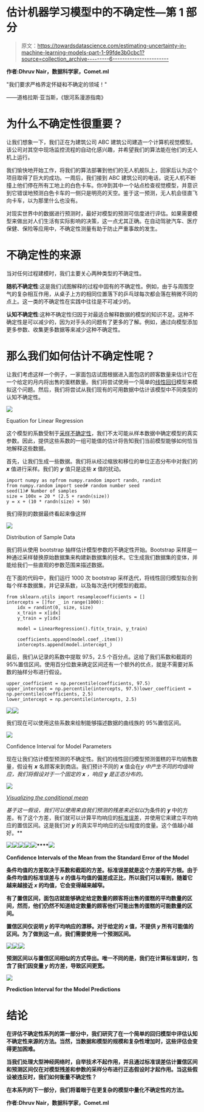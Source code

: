 # 估计机器学习模型中的不确定性—第 1 部分

> 原文：<https://towardsdatascience.com/estimating-uncertainty-in-machine-learning-models-part-1-99fde3b0cbc1?source=collection_archive---------6----------------------->

**作者:Dhruv Nair，数据科学家，Comet.ml**

"我们要求严格界定怀疑和不确定的领域！"

——道格拉斯·亚当斯，《银河系漫游指南》

# 为什么不确定性很重要？

让我们想象一下，我们正在为建筑公司 ABC 建筑公司建造一个计算机视觉模型。该公司对其空中现场监控流程的自动化感兴趣，并希望我们的算法能在他们的无人机上运行。

我们愉快地开始工作，将我们的算法部署到他们的无人机舰队上，回家后认为这个项目取得了巨大的成功。一周后，我们接到 ABC 建筑公司的电话，说无人机不断撞上他们停在所有工地上的白色卡车。你冲到其中一个站点检查视觉模型，并意识到它错误地预测白色卡车的一侧只是明亮的天空。鉴于这一预测，无人机会径直飞向卡车，以为那里什么也没有。

对现实世界中的数据进行预测时，最好对模型的预测可信度进行评估。如果需要模型来做出对人们生活有实际影响的决策，这一点尤其正确。在自动驾驶汽车、医疗保健、保险等应用中，不确定性测量有助于防止严重事故的发生。

# 不确定性的来源

当对任何过程建模时，我们主要关心两种类型的不确定性。

**随机不确定性**:这是我们试图解释的过程中固有的不确定性。例如，由于与周围空气的复杂相互作用，从桌子上方的相同位置落下的乒乓球每次都会落在稍微不同的点上。这一类的不确定性在实践中往往是不可减少的。

**认知不确定性**:这种不确定性归因于对最适合解释数据的模型的知识不足。这种不确定性是可以减少的，因为对手头的问题有了更多的了解。例如，通过向模型添加更多参数、收集更多数据等来减少这种不确定性。

# 那么我们如何估计不确定性呢？

让我们考虑这样一个例子，一家面包店试图根据进入面包店的顾客数量来估计它在一个给定的月内将出售的蛋糕数量。我们将尝试使用一个简单的[线性回归](https://en.wikipedia.org/wiki/Linear_regression)模型来模拟这个问题。然后，我们将尝试从我们现有的可用数据中估计该模型中不同类型的认知不确定性。

![](img/c94a07a5ab7180dbdf24fc853cc680aa.png)

Equation for Linear Regression

这个模型的系数受制于[采样不确定性](https://atmos.washington.edu/~breth/classes/AM582/lect/lect3-notes.pdf)，我们不太可能从样本数据中确定模型的真实参数。因此，提供这些系数的一组可能值的估计将告知我们当前模型能够如何恰当地解释这些数据。

首先，让我们生成一些数据。我们将从经过缩放和移位的单位正态分布中对我们的 ***x*** 值进行采样。我们的 ***y*** 值只是这些 ***x*** 值的扰动。

```
import numpy as npfrom numpy.random import randn, randint
from numpy.random import seed# random number seed
seed(1)# Number of samples
size = 100x = 20 * (2.5 + randn(size)) 
y = x + (10 * randn(size) + 50)
```

我们得到的数据最终看起来像这样

![](img/1b71e020af3455153755882ec123bf5b.png)

Distribution of Sample Data

我们将从使用 bootstrap 抽样估计模型参数的不确定性开始。Bootstrap 采样是一种通过采样替换原始数据集来构建新数据集的技术。它生成我们数据集的变体，并能给我们一些直观的参数范围来描述数据。

在下面的代码中，我们运行 1000 次 bootstrap 采样迭代，将线性回归模型拟合到每个样本数据集，并记录系数，以及每次迭代时模型的截距。

```
from sklearn.utils import resamplecoefficients = []
intercepts = []for _ in range(1000):
    idx = randint(0, size, size)
    x_train = x[idx]
    y_train = y[idx]

    model = LinearRegression().fit(x_train, y_train)

    coefficients.append(model.coef_.item())
    intercepts.append(model.intercept_)
```

最后，我们从记录的系数中提取 97.5，2.5 个百分点。这给了我们系数和截距的 95%置信区间。使用百分位数来确定区间还有一个额外的优点，就是不需要对系数的抽样分布进行假设。

```
upper_coefficient = np.percentile(coefficients, 97.5)
upper_intercept = np.percentile(intercepts, 97.5)lower_coefficient = np.percentile(coefficients, 2.5)
lower_intercept = np.percentile(intercepts, 2.5)
```

![](img/aa634bd98baa2cdb76735d09ab4c9cf6.png)![](img/785049d480af52ac3f01b206c0c629a0.png)

我们现在可以使用这些系数来绘制能够描述数据的曲线族的 95%置信区间。

![](img/d4f004ec1da5a045625dc53b72231c34.png)

Confidence Interval for Model Parameters

现在让我们估计模型预测的不确定性。我们的线性回归模型预测蛋糕的平均销售数量，假设有 ***x*** 名顾客来到商店。我们预计不同的 ***x*** 值会在*y 中产生不同的均值响应，我们将假设对于一个固定的 ***x*** ，响应 ***y*** 是正态分布的。*

*![](img/0739654206f85a48d6d8183da2f39596.png)*

*[Visualizing the conditional mean](http://www.stat.uchicago.edu/~eichler/stat22000/Handouts/l23.pdf)*

*基于这一假设，我们可以使用来自我们预测的残差来近似以*为条件的 ***y*** 中的方差。有了这个方差，我们就可以计算平均响应的[标准误差](https://en.wikipedia.org/wiki/Standard_error)，并使用它来建立平均响应的置信区间。这是我们对 ***y*** 的真实平均响应的近似程度的度量。这个值越小越好。**

**![](img/ff14c381a878616baf15b36d676e01ca.png)****![](img/d138f24dac4594d5ac5d05dac6cd52ba.png)****![](img/6aab3a1e5fcf8383b2d926ecc97e8d52.png)****![](img/a2b4acf047e571884bee8b80f837517b.png)****![](img/4fa93d6ba73595e4cee471673dff8657.png)****![](img/964435d667990d53f2cb53554cbd1892.png)**

**Confidence Intervals of the Mean from the Standard Error of the Model**

**条件均值的方差取决于系数和截距的方差。标准误差就是这个方差的平方根。由于条件均值的标准误差与 ***x*** 的值与均值的偏差成正比，所以我们可以看到，随着它越来越接近 ***x*** 的均值，它会变得越来越窄。**

**有了置信区间，面包店就能够确定给定数量的顾客将出售的蛋糕的平均数量的区间，然而，他们仍然不知道给定数量的顾客他们可能出售的蛋糕的可能数量的区间。**

**置信区间仅说明 ***y*** 的平均响应的漂移。对于给定的 ***x*** 值，不提供 ***y*** 所有可能值的区间。为了做到这一点，我们需要使用一个预测区间。**

**![](img/286a4d8c40bbcb8b9a75b48b4e5db74e.png)****![](img/7a51fdd1db6334f931c63330a7b0c971.png)****![](img/e71718dd862338f16b2f61775b46c829.png)**

**预测区间以与置信区间相似的方式导出。唯一不同的是，我们在计算标准误时，包含了我们因变量 ***y*** 的方差，导致区间更宽。**

**![](img/2596f1d21cbf53b2bd64d84100da3fc1.png)**

**Prediction Interval for the Model Predictions**

# **结论**

**在评估不确定性系列的第一部分中，我们研究了在一个简单的回归模型中评估认知不确定性来源的方法。当然，当数据和模型的规模和复杂性增加时，这些评估会变得更加困难。**

**当我们处理大型神经网络时，自举技术不起作用，并且通过标准误差估计置信区间和预测区间仅在对模型残差和参数的采样分布进行正态假设时才起作用。当这些假设被违反时，我们如何衡量不确定性？**

**在本系列的下一部分，我们将着眼于在更复杂的模型中量化不确定性的方法。**

****作者:Dhruv Nair，数据科学家，Comet.ml****